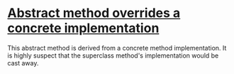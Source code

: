 # [Abstract method overrides a concrete implementation](http://fb-contrib.sourceforge.net/bugdescriptions.html#AOM_ABSTRACT_OVERRIDDEN_METHOD)

This abstract method is derived from a concrete method implementation. It is highly
			suspect that the superclass method's implementation would be cast away.